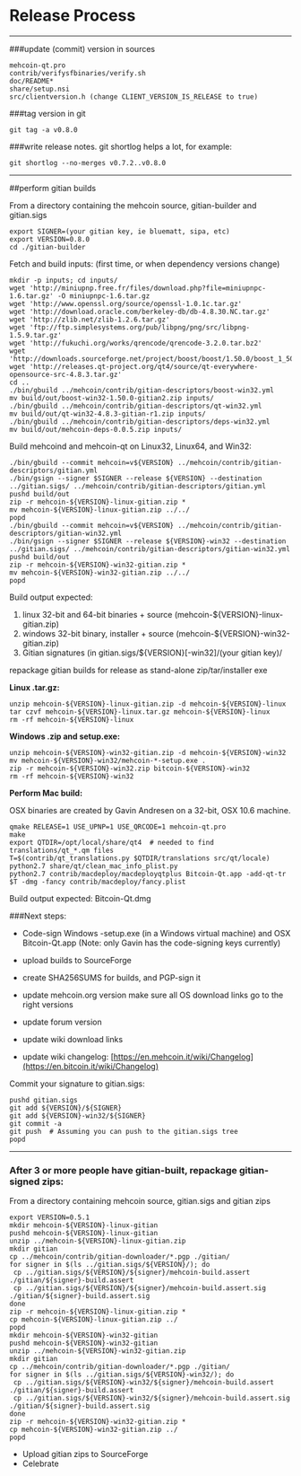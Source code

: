 Release Process
====================

* * *

###update (commit) version in sources


	mehcoin-qt.pro
	contrib/verifysfbinaries/verify.sh
	doc/README*
	share/setup.nsi
	src/clientversion.h (change CLIENT_VERSION_IS_RELEASE to true)

###tag version in git

	git tag -a v0.8.0

###write release notes. git shortlog helps a lot, for example:

	git shortlog --no-merges v0.7.2..v0.8.0

* * *

##perform gitian builds

 From a directory containing the mehcoin source, gitian-builder and gitian.sigs
  
	export SIGNER=(your gitian key, ie bluematt, sipa, etc)
	export VERSION=0.8.0
	cd ./gitian-builder

 Fetch and build inputs: (first time, or when dependency versions change)

	mkdir -p inputs; cd inputs/
	wget 'http://miniupnp.free.fr/files/download.php?file=miniupnpc-1.6.tar.gz' -O miniupnpc-1.6.tar.gz
	wget 'http://www.openssl.org/source/openssl-1.0.1c.tar.gz'
	wget 'http://download.oracle.com/berkeley-db/db-4.8.30.NC.tar.gz'
	wget 'http://zlib.net/zlib-1.2.6.tar.gz'
	wget 'ftp://ftp.simplesystems.org/pub/libpng/png/src/libpng-1.5.9.tar.gz'
	wget 'http://fukuchi.org/works/qrencode/qrencode-3.2.0.tar.bz2'
	wget 'http://downloads.sourceforge.net/project/boost/boost/1.50.0/boost_1_50_0.tar.bz2'
	wget 'http://releases.qt-project.org/qt4/source/qt-everywhere-opensource-src-4.8.3.tar.gz'
	cd ..
	./bin/gbuild ../mehcoin/contrib/gitian-descriptors/boost-win32.yml
	mv build/out/boost-win32-1.50.0-gitian2.zip inputs/
	./bin/gbuild ../mehcoin/contrib/gitian-descriptors/qt-win32.yml
	mv build/out/qt-win32-4.8.3-gitian-r1.zip inputs/
	./bin/gbuild ../mehcoin/contrib/gitian-descriptors/deps-win32.yml
	mv build/out/mehcoin-deps-0.0.5.zip inputs/

 Build mehcoind and mehcoin-qt on Linux32, Linux64, and Win32:
  
	./bin/gbuild --commit mehcoin=v${VERSION} ../mehcoin/contrib/gitian-descriptors/gitian.yml
	./bin/gsign --signer $SIGNER --release ${VERSION} --destination ../gitian.sigs/ ../mehcoin/contrib/gitian-descriptors/gitian.yml
	pushd build/out
	zip -r mehcoin-${VERSION}-linux-gitian.zip *
	mv mehcoin-${VERSION}-linux-gitian.zip ../../
	popd
	./bin/gbuild --commit mehcoin=v${VERSION} ../mehcoin/contrib/gitian-descriptors/gitian-win32.yml
	./bin/gsign --signer $SIGNER --release ${VERSION}-win32 --destination ../gitian.sigs/ ../mehcoin/contrib/gitian-descriptors/gitian-win32.yml
	pushd build/out
	zip -r mehcoin-${VERSION}-win32-gitian.zip *
	mv mehcoin-${VERSION}-win32-gitian.zip ../../
	popd

  Build output expected:

  1. linux 32-bit and 64-bit binaries + source (mehcoin-${VERSION}-linux-gitian.zip)
  2. windows 32-bit binary, installer + source (mehcoin-${VERSION}-win32-gitian.zip)
  3. Gitian signatures (in gitian.sigs/${VERSION}[-win32]/(your gitian key)/

repackage gitian builds for release as stand-alone zip/tar/installer exe

**Linux .tar.gz:**

	unzip mehcoin-${VERSION}-linux-gitian.zip -d mehcoin-${VERSION}-linux
	tar czvf mehcoin-${VERSION}-linux.tar.gz mehcoin-${VERSION}-linux
	rm -rf mehcoin-${VERSION}-linux

**Windows .zip and setup.exe:**

	unzip mehcoin-${VERSION}-win32-gitian.zip -d mehcoin-${VERSION}-win32
	mv mehcoin-${VERSION}-win32/mehcoin-*-setup.exe .
	zip -r mehcoin-${VERSION}-win32.zip bitcoin-${VERSION}-win32
	rm -rf mehcoin-${VERSION}-win32

**Perform Mac build:**

  OSX binaries are created by Gavin Andresen on a 32-bit, OSX 10.6 machine.

	qmake RELEASE=1 USE_UPNP=1 USE_QRCODE=1 mehcoin-qt.pro
	make
	export QTDIR=/opt/local/share/qt4  # needed to find translations/qt_*.qm files
	T=$(contrib/qt_translations.py $QTDIR/translations src/qt/locale)
	python2.7 share/qt/clean_mac_info_plist.py
	python2.7 contrib/macdeploy/macdeployqtplus Bitcoin-Qt.app -add-qt-tr $T -dmg -fancy contrib/macdeploy/fancy.plist

 Build output expected: Bitcoin-Qt.dmg

###Next steps:

* Code-sign Windows -setup.exe (in a Windows virtual machine) and
  OSX Bitcoin-Qt.app (Note: only Gavin has the code-signing keys currently)

* upload builds to SourceForge

* create SHA256SUMS for builds, and PGP-sign it

* update mehcoin.org version
  make sure all OS download links go to the right versions

* update forum version

* update wiki download links

* update wiki changelog: [https://en.mehcoin.it/wiki/Changelog](https://en.bitcoin.it/wiki/Changelog)

Commit your signature to gitian.sigs:

	pushd gitian.sigs
	git add ${VERSION}/${SIGNER}
	git add ${VERSION}-win32/${SIGNER}
	git commit -a
	git push  # Assuming you can push to the gitian.sigs tree
	popd

-------------------------------------------------------------------------

### After 3 or more people have gitian-built, repackage gitian-signed zips:

From a directory containing mehcoin source, gitian.sigs and gitian zips

	export VERSION=0.5.1
	mkdir mehcoin-${VERSION}-linux-gitian
	pushd mehcoin-${VERSION}-linux-gitian
	unzip ../mehcoin-${VERSION}-linux-gitian.zip
	mkdir gitian
	cp ../mehcoin/contrib/gitian-downloader/*.pgp ./gitian/
	for signer in $(ls ../gitian.sigs/${VERSION}/); do
	 cp ../gitian.sigs/${VERSION}/${signer}/mehcoin-build.assert ./gitian/${signer}-build.assert
	 cp ../gitian.sigs/${VERSION}/${signer}/mehcoin-build.assert.sig ./gitian/${signer}-build.assert.sig
	done
	zip -r mehcoin-${VERSION}-linux-gitian.zip *
	cp mehcoin-${VERSION}-linux-gitian.zip ../
	popd
	mkdir mehcoin-${VERSION}-win32-gitian
	pushd mehcoin-${VERSION}-win32-gitian
	unzip ../mehcoin-${VERSION}-win32-gitian.zip
	mkdir gitian
	cp ../mehcoin/contrib/gitian-downloader/*.pgp ./gitian/
	for signer in $(ls ../gitian.sigs/${VERSION}-win32/); do
	 cp ../gitian.sigs/${VERSION}-win32/${signer}/mehcoin-build.assert ./gitian/${signer}-build.assert
	 cp ../gitian.sigs/${VERSION}-win32/${signer}/mehcoin-build.assert.sig ./gitian/${signer}-build.assert.sig
	done
	zip -r mehcoin-${VERSION}-win32-gitian.zip *
	cp mehcoin-${VERSION}-win32-gitian.zip ../
	popd

- Upload gitian zips to SourceForge
- Celebrate 
